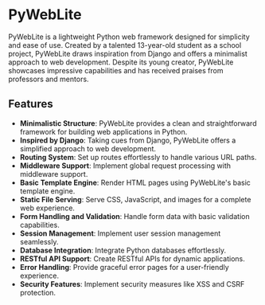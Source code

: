 # PyWebLite

PyWebLite is a lightweight Python web framework designed for simplicity and ease of use. Created by a talented 13-year-old student as a school project, PyWebLite draws inspiration from Django and offers a minimalist approach to web development. Despite its young creator, PyWebLite showcases impressive capabilities and has received praises from professors and mentors.

## Features

- **Minimalistic Structure**: PyWebLite provides a clean and straightforward framework for building web applications in Python.
- **Inspired by Django**: Taking cues from Django, PyWebLite offers a simplified approach to web development.
- **Routing System**: Set up routes effortlessly to handle various URL paths.
- **Middleware Support**: Implement global request processing with middleware support.
- **Basic Template Engine**: Render HTML pages using PyWebLite's basic template engine.
- **Static File Serving**: Serve CSS, JavaScript, and images for a complete web experience.
- **Form Handling and Validation**: Handle form data with basic validation capabilities.
- **Session Management**: Implement user session management seamlessly.
- **Database Integration**: Integrate Python databases effortlessly.
- **RESTful API Support**: Create RESTful APIs for dynamic applications.
- **Error Handling**: Provide graceful error pages for a user-friendly experience.
- **Security Features**: Implement security measures like XSS and CSRF protection.


